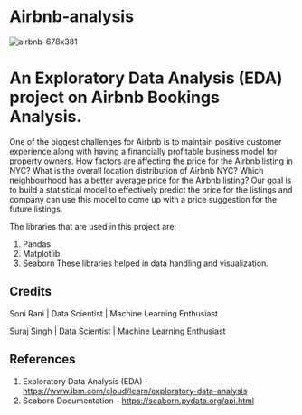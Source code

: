 # Airbnb-analysis

![airbnb-678x381](https://user-images.githubusercontent.com/100477239/173380268-190f811d-6ca0-4281-8c51-04b8bf562fc9.png)

# An Exploratory Data Analysis (EDA) project on Airbnb Bookings Analysis.

One of the biggest challenges for Airbnb is to maintain positive customer experience along with having a financially profitable business model for property owners. How factors are affecting the price for the Airbnb listing in NYC? What is the overall location distribution of Airbnb NYC? Which neighbourhood has a better average price for the Airbnb listing? Our goal is to build a statistical model to effectively predict the price for the listings and company can use this model to come up with a price suggestion for the future listings.

The libraries that are used in this project are:

1. Pandas
2. Matplotlib
3. Seaborn These libraries helped in data handling and visualization.

 ## **Credits**

Soni Rani | Data Scientist | Machine Learning Enthusiast

Suraj Singh | Data Scientist | Machine Learning Enthusiast

## **References**
1. Exploratory Data Analysis (EDA) - https://www.ibm.com/cloud/learn/exploratory-data-analysis
2. Seaborn Documentation - https://seaborn.pydata.org/api.html

